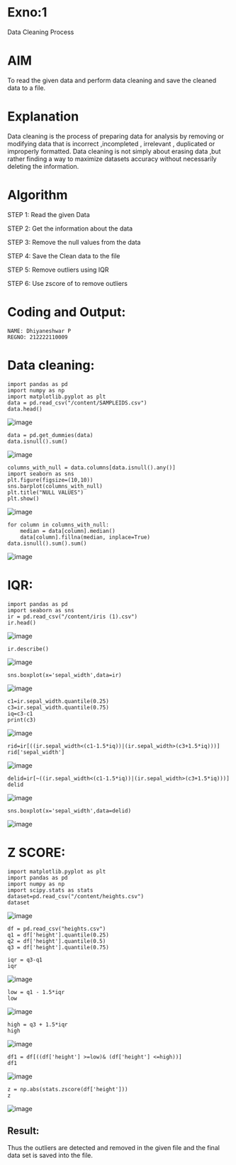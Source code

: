 # Exno:1
Data Cleaning Process

# AIM
To read the given data and perform data cleaning and save the cleaned data to a file.

# Explanation
Data cleaning is the process of preparing data for analysis by removing or modifying data that is incorrect ,incompleted , irrelevant , duplicated or improperly formatted. Data cleaning is not simply about erasing data ,but rather finding a way to maximize datasets accuracy without necessarily deleting the information.

# Algorithm
STEP 1: Read the given Data

STEP 2: Get the information about the data

STEP 3: Remove the null values from the data

STEP 4: Save the Clean data to the file

STEP 5: Remove outliers using IQR

STEP 6: Use zscore of to remove outliers

# Coding and Output:
```
NAME: Dhiyaneshwar P
REGNO: 212222110009
```
# Data cleaning:
```
import pandas as pd
import numpy as np
import matplotlib.pyplot as plt
data = pd.read_csv("/content/SAMPLEIDS.csv")
data.head()
```
![image](https://github.com/Dhiyanesh24/exno1/assets/118362288/01915e09-ead0-4478-88ad-6fe7adf2180c)
```
data = pd.get_dummies(data)
data.isnull().sum()
```
![image](https://github.com/Dhiyanesh24/exno1/assets/118362288/d88c74e0-7a70-4027-86ad-6c6dc759e0d8)
```
columns_with_null = data.columns[data.isnull().any()]
import seaborn as sns
plt.figure(figsize=(10,10))
sns.barplot(columns_with_null)
plt.title("NULL VALUES")
plt.show()
```
![image](https://github.com/Dhiyanesh24/exno1/assets/118362288/4d152c8b-60c5-46c2-aa6a-30da738c81ca)
```
for column in columns_with_null:
    median = data[column].median()  
    data[column].fillna(median, inplace=True)
data.isnull().sum().sum()
```
![image](https://github.com/Dhiyanesh24/exno1/assets/118362288/278ecfdd-7b17-4d0c-bb69-f15f2c5456a5)
# IQR:
```
import pandas as pd
import seaborn as sns
ir = pd.read_csv("/content/iris (1).csv")
ir.head()
```
![image](https://github.com/Dhiyanesh24/exno1/assets/118362288/b9de16cb-6c9a-49e2-89d0-074ba9e96745)
```
ir.describe()
```
![image](https://github.com/Dhiyanesh24/exno1/assets/118362288/b462ec43-da0d-4cf6-89e9-1838b96af4d2)
```
sns.boxplot(x='sepal_width',data=ir)
```
![image](https://github.com/Dhiyanesh24/exno1/assets/118362288/ad8e055c-5a06-48bf-9b0d-cf1f4f1fd220)
```
c1=ir.sepal_width.quantile(0.25)
c3=ir.sepal_width.quantile(0.75)
iq=c3-c1
print(c3)
```
![image](https://github.com/Dhiyanesh24/exno1/assets/118362288/d9c869bd-13c7-492d-8f47-c87a4ce0a58e)
```
rid=ir[((ir.sepal_width<(c1-1.5*iq))|(ir.sepal_width>(c3+1.5*iq)))]
rid['sepal_width']
```
![image](https://github.com/Dhiyanesh24/exno1/assets/118362288/31dab14e-e3c5-41cc-8859-ef3b564c7a28)
```
delid=ir[~((ir.sepal_width<(c1-1.5*iq))|(ir.sepal_width>(c3+1.5*iq)))]
delid
```
![image](https://github.com/Dhiyanesh24/exno1/assets/118362288/c32cd0af-3849-4aff-9ec1-4fd3752bafb0)
```
sns.boxplot(x='sepal_width',data=delid)
```
![image](https://github.com/Dhiyanesh24/exno1/assets/118362288/8536882b-593a-4d3b-8f22-61d3dbdeb39c) 
# Z SCORE:
```
import matplotlib.pyplot as plt
import pandas as pd
import numpy as np
import scipy.stats as stats
dataset=pd.read_csv("/content/heights.csv")
dataset
```
![image](https://github.com/Dhiyanesh24/exno1/assets/118362288/b4da4bec-fe43-492e-98bb-b742f617ba26)
```
df = pd.read_csv("heights.csv")
q1 = df['height'].quantile(0.25)
q2 = df['height'].quantile(0.5)
q3 = df['height'].quantile(0.75)
```
```
iqr = q3-q1
iqr
```
![image](https://github.com/Dhiyanesh24/exno1/assets/118362288/c62f09b3-ff09-461a-aa95-dde57592652b)
```
low = q1 - 1.5*iqr
low
```
![image](https://github.com/Dhiyanesh24/exno1/assets/118362288/e3050fa8-d664-491d-83f6-fa8b03def67d)
```
high = q3 + 1.5*iqr
high
```
![image](https://github.com/Dhiyanesh24/exno1/assets/118362288/71092e0c-6ac6-4571-bc0b-c9b897ce8acd)
```
df1 = df[((df['height'] >=low)& (df['height'] <=high))]
df1
```
![image](https://github.com/Dhiyanesh24/exno1/assets/118362288/10a8917b-1a5d-4220-9c5e-90ba0249f456)
```
z = np.abs(stats.zscore(df['height']))
z
```
![image](https://github.com/Dhiyanesh24/exno1/assets/118362288/4f8abad2-0f9f-4f91-a021-fd11bae2275e)

## Result:

Thus the outliers are detected and removed in the given file and the final data set is saved into the file.

          
